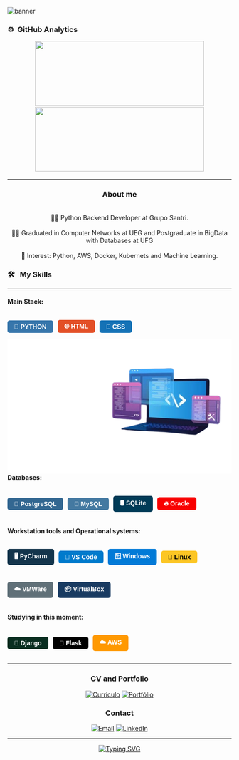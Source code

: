 

![banner](https://github.com/user-attachments/assets/5706544c-11ce-4623-b6f0-b73d60c8b151)



### ⚙️ &nbsp;GitHub Analytics

<p align="center">
    <a href="https://github.com/AntonielCleyton/">
        <img height="145em" style="width: 380px;" src="https://github-readme-stats.vercel.app/api?username=AntonielCleyton&hide=issues,prs&count_private=true&show_owner=true&show_icons=true&bg_color=0d1117&title_color=ffffff&text_color=ffffff&icon_color=db1cff&hide_border=true/" />
    </a>
    <a href="https://github.com/AntonielCleyton/">
        <img height="145em" style="width: 380px;" src="https://github-readme-stats.vercel.app/api/top-langs/?username=AntonielCleyton&layout=compact&count_private=true&langs_count=8&card_width=445&bg_color=0d1117&title_color=ffffff&text_color=ffffff&icon_color=db1cff&hide_border=true/" />
    </a>
</p>



<hr>
<div align="center">
  <h3>About me</h3>
</div>
<div align="center">
  <br>👨‍💻 Python Backend Developer at Grupo Santri.</br>
  <br>👨‍🎓 Graduated in Computer Networks at UEG and Postgraduate in BigData with Databases at UFG</br>
  <br>🎯 Interest: Python, AWS, Docker, Kubernets and Machine Learning.</br>
</div>


<!-- Habilidades e ferramentas -->
### 🛠 &nbsp; My Skills
<hr>

#### Main Stack:

<div style="display: flex; flex-wrap: wrap; gap: 10px; align-items: center; justify-content: flex-start;">

  <span style="background-color: #3776AB; color: white; padding: 6px 15px; border-radius: 5px; font-weight: bold; font-family: Arial, sans-serif; display: inline-block;">🐍 PYTHON</span>

  <span style="background-color: #E34F26; color: white; padding: 6px 15px; border-radius: 5px; font-weight: bold; font-family: Arial, sans-serif; display: inline-block;">🌐 HTML</span>

  <span style="background-color: #1572B6; color: white; padding: 6px 15px; border-radius: 5px; font-weight: bold; font-family: Arial, sans-serif; display: inline-block;">🎨 CSS</span>

</div>

<img src="img/antonieldev.png" min-width="400px" max-width="600px" width="600px" align="right" alt="Computador iuriCode">

#### Databases:

<div style="display: flex; flex-wrap: wrap; gap: 10px; align-items: center; justify-content: flex-start;">

  <span style="background-color: #336791; color: white; padding: 6px 15px; border-radius: 5px; font-weight: bold; font-family: Arial, sans-serif; display: inline-block;">🐘 PostgreSQL</span>

  <span style="background-color: #4479A1; color: white; padding: 6px 15px; border-radius: 5px; font-weight: bold; font-family: Arial, sans-serif; display: inline-block;">🐬 MySQL</span>

  <span style="background-color: #003B57; color: white; padding: 6px 15px; border-radius: 5px; font-weight: bold; font-family: Arial, sans-serif; display: inline-block;">🛢 SQLite</span>

  <span style="background-color: #F80000; color: white; padding: 6px 15px; border-radius: 5px; font-weight: bold; font-family: Arial, sans-serif; display: inline-block;">🔥 Oracle</span>

</div>

#### Workstation tools and Operational systems:

<div style="display: flex; flex-wrap: wrap; gap: 10px; align-items: center; justify-content: flex-start;">

  <span style="background-color: #14354C; color: white; padding: 6px 15px; border-radius: 5px; font-weight: bold; font-family: Arial, sans-serif; display: inline-block;">🖥️ PyCharm</span>

  <span style="background-color: #007ACC; color: white; padding: 6px 15px; border-radius: 5px; font-weight: bold; font-family: Arial, sans-serif; display: inline-block;">📝 VS Code</span>

  <span style="background-color: #017AD7; color: white; padding: 6px 15px; border-radius: 5px; font-weight: bold; font-family: Arial, sans-serif; display: inline-block;">🪟 Windows</span>

  <span style="background-color: #FCC624; color: black; padding: 6px 15px; border-radius: 5px; font-weight: bold; font-family: Arial, sans-serif; display: inline-block;">🐧 Linux</span>

  <span style="background-color: #607078; color: white; padding: 6px 15px; border-radius: 5px; font-weight: bold; font-family: Arial, sans-serif; display: inline-block;">☁️ VMWare</span>

  <span style="background-color: #183A61; color: white; padding: 6px 15px; border-radius: 5px; font-weight: bold; font-family: Arial, sans-serif; display: inline-block;">📦 VirtualBox</span>

</div>

#### Studying in this moment:

<div style="display: flex; flex-wrap: wrap; gap: 10px; align-items: center; justify-content: flex-start;">

  <span style="background-color: #092E20; color: white; padding: 6px 15px; border-radius: 5px; font-weight: bold; font-family: Arial, sans-serif; display: inline-block;">🌿 Django</span>

  <span style="background-color: #000000; color: white; padding: 6px 15px; border-radius: 5px; font-weight: bold; font-family: Arial, sans-serif; display: inline-block;">🍶 Flask</span>

  <span style="background-color: #FF9900; color: white; padding: 6px 15px; border-radius: 5px; font-weight: bold; font-family: Arial, sans-serif; display: inline-block;">☁️ AWS</span>

</div>


<div align="center">
<hr>
  

<h3>CV and Portfolio</h3> 

[![Curriculo](https://img.shields.io/badge/CV-%23FF0000.svg?style=for-the-badge&logo=adobe&logoColor=white)](https://drive.google.com/file/d/1czy9NkXW0HzVSwaWK0hc3BmAfAOPy6md/view?usp=sharing)
[![Portfólio](https://img.shields.io/badge/Portfolio-F38020?style=for-the-badge&logo=Cloudflare&logoColor=white)](https://antonielcleyton.github.io/)

### Contact

[![Email](https://img.shields.io/badge/Gmail-EA4335?logo=gmail&logoColor=white&style=for-the-badge)](mailto:antonielcbs@gmail.com)
[![LinkedIn](https://img.shields.io/badge/LinkedIn-0A66C2?logo=linkedin&logoColor=white&style=for-the-badge)](https://www.linkedin.com/in/antonielcleyton/)






</div>


<!DOCTYPE html><html lang="pt-br"><head><meta charset="UTF-8"><meta name="viewport" content="width=device-width, initial-scale=1.0"></head><body><div id="chat-container"><div class="message"><p></p></div><hr><div class="message"><p></p></div></div></body></html>

<div align="center">
  <a href="https://git.io/typing-svg"><img src="https://readme-typing-svg.demolab.com?font=Fira+Code&pause=1000&color=F7F7F7&center=true&vCenter=true&random=false&width=435&lines=Thank+you+for+your+attention!" alt="Typing SVG" /></a>
</div>






